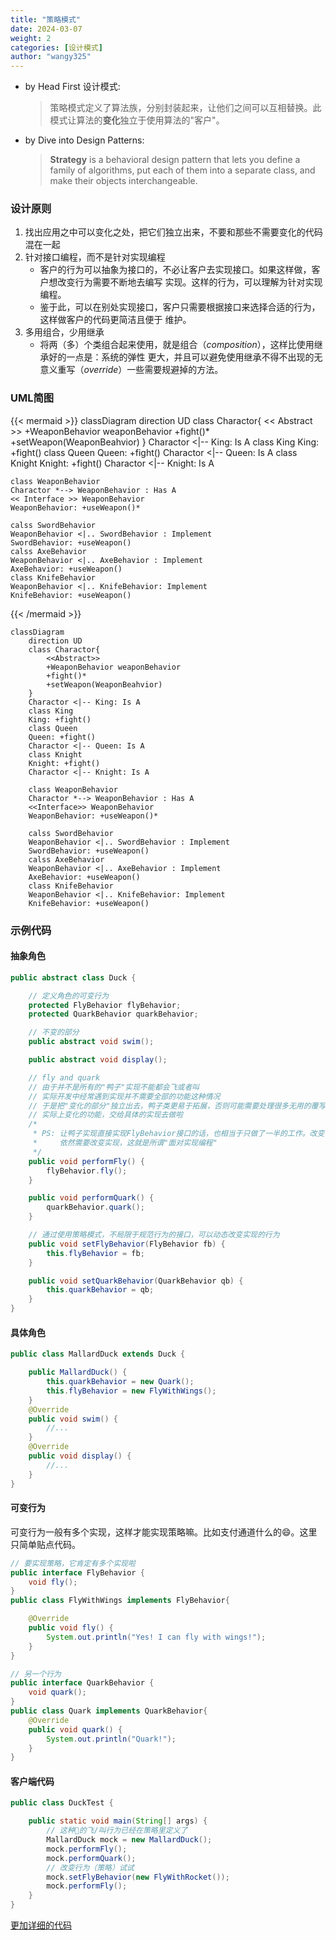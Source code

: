 ```yaml
---
title: "策略模式"
date: 2024-03-07
weight: 2
categories: [设计模式]
author: "wangy325"
---
```


- by Head First 设计模式:
    > 策略模式定义了算法族，分别封装起来，让他们之间可以互相替换。此模式让算法的**变化**独立于使用算法的"客户"。

- by Dive into Design Patterns:
    > **Strategy** is a behavioral design pattern that lets you define a family of algorithms,
  > put each of them into a separate class, and make their objects interchangeable.

  <!--more-->

### 设计原则

1. 找出应用之中可以变化之处，把它们独立出来，不要和那些不需要变化的代码混在一起
2. 针对接口编程，而不是针对实现编程
   - 客户的行为可以抽象为接口的，不必让客户去实现接口。如果这样做，客户想改变行为需要不断地去编写
   实现。这样的行为，可以理解为针对实现编程。
   - 鉴于此，可以在别处实现接口，客户只需要根据接口来选择合适的行为，这样做客户的代码更简洁且便于
   维护。
3. 多用组合，少用继承
   - 将两（多）个类组合起来使用，就是组合（*composition*），这样比使用继承好的一点是：系统的弹性
   更大，并且可以避免使用继承不得不出现的无意义重写（*override*）一些需要规避掉的方法。

### UML简图

{{< mermaid >}}
classDiagram
    direction UD
    class Charactor{
        << Abstract >>
        +WeaponBehavior weaponBehavior
        +fight()*
        +setWeapon(WeaponBeahvior)
    }
    Charactor <|-- King: Is A
    class King
    King: +fight()
    class Queen
    Queen: +fight()
    Charactor <|-- Queen: Is A
    class Knight
    Knight: +fight()
    Charactor <|-- Knight: Is A
    
    class WeaponBehavior
    Charactor *--> WeaponBehavior : Has A
    << Interface >> WeaponBehavior
    WeaponBehavior: +useWeapon()*
    
    calss SwordBehavior
    WeaponBehavior <|.. SwordBehavior : Implement
    SwordBehavior: +useWeapon()
    calss AxeBehavior
    WeaponBehavior <|.. AxeBehavior : Implement
    AxeBehavior: +useWeapon()
    class KnifeBehavior
    WeaponBehavior <|.. KnifeBehavior: Implement
    KnifeBehavior: +useWeapon()
{{< /mermaid >}}


```mermaid
classDiagram
    direction UD
    class Charactor{
        <<Abstract>>
        +WeaponBehavior weaponBehavior
        +fight()*
        +setWeapon(WeaponBeahvior)
    }
    Charactor <|-- King: Is A
    class King
    King: +fight()
    class Queen
    Queen: +fight()
    Charactor <|-- Queen: Is A
    class Knight
    Knight: +fight()
    Charactor <|-- Knight: Is A
    
    class WeaponBehavior
    Charactor *--> WeaponBehavior : Has A
    <<Interface>> WeaponBehavior
    WeaponBehavior: +useWeapon()*
    
    calss SwordBehavior
    WeaponBehavior <|.. SwordBehavior : Implement
    SwordBehavior: +useWeapon()
    calss AxeBehavior
    WeaponBehavior <|.. AxeBehavior : Implement
    AxeBehavior: +useWeapon()
    class KnifeBehavior
    WeaponBehavior <|.. KnifeBehavior: Implement
    KnifeBehavior: +useWeapon()
```

### 示例代码

#### 抽象角色

```java
public abstract class Duck {

    // 定义角色的可变行为
    protected FlyBehavior flyBehavior;
    protected QuarkBehavior quarkBehavior;

    // 不变的部分
    public abstract void swim();

    public abstract void display();

    // fly and quark
    // 由于并不是所有的"鸭子"实现不能都会飞或者叫
    // 实际开发中经常遇到实现并不需要全部的功能这种情况
    // 于是把"变化的部分"独立出去，鸭子类更易于拓展，否则可能需要处理很多无用的覆写啦😄
    // 实际上变化的功能，交给具体的实现去做啦
    /*
     * PS: 让鸭子实现直接实现FlyBehavior接口的话，也相当于只做了一半的工作。改变鸭子的行为，
     *     依然需要改变实现，这就是所谓"面对实现编程"
     */
    public void performFly() {
        flyBehavior.fly();
    }

    public void performQuark() {
        quarkBehavior.quark();
    }

    // 通过使用策略模式，不局限于规范行为的接口，可以动态改变实现的行为
    public void setFlyBehavior(FlyBehavior fb) {
        this.flyBehavior = fb;
    }

    public void setQuarkBehavior(QuarkBehavior qb) {
        this.quarkBehavior = qb;
    }
}
```

#### 具体角色

```java
public class MallardDuck extends Duck {

    public MallardDuck() {
        this.quarkBehavior = new Quark();
        this.flyBehavior = new FlyWithWings();
    }
    @Override
    public void swim() {
        //...
    }
    @Override
    public void display() {
        //...
    }
}
```

#### 可变行为

可变行为一般有多个实现，这样才能实现策略嘛。比如支付通道什么的😄️。这里只简单贴点代码。

```java
// 要实现策略，它肯定有多个实现啦
public interface FlyBehavior { 
    void fly();
}
public class FlyWithWings implements FlyBehavior{

    @Override
    public void fly() {
        System.out.println("Yes! I can fly with wings!");
    }
}

// 另一个行为
public interface QuarkBehavior {
    void quark();
}
public class Quark implements QuarkBehavior{
    @Override
    public void quark() {
        System.out.println("Quark!");
    }
}
```

#### 客户端代码

```java
public class DuckTest {

    public static void main(String[] args) {
        // 这种🦆的飞/叫行为已经在策略里定义了
        MallardDuck mock = new MallardDuck();
        mock.performFly();
        mock.performQuark();
        // 改变行为（策略）试试
        mock.setFlyBehavior(new FlyWithRocket());
        mock.performFly();
    }
}
```

[更加详细的代码](https://github.com/wangy325/java-review/blob/d6d740b5a9b5de3f7d64579288b1b8c96c8b8da5/src/main/java/com/wangy/designpattern/behavioral/strategy)



